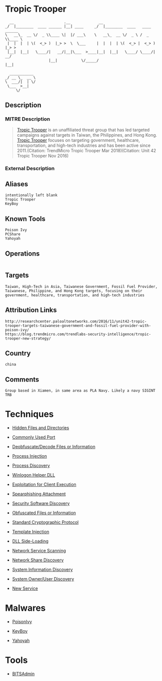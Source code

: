 
# Tropic Trooper

```
  __                       .__             __                               
_/  |________  ____ ______ |__| ____     _/  |________  ____   ____ ______  
\   __\_  __ \/  _ \\____ \|  |/ ___\    \   __\_  __ \/  _ \ /  _ \\____ \ 
 |  |  |  | \(  <_> )  |_> >  \  \___     |  |  |  | \(  <_> |  <_> )  |_> >
 |__|  |__|   \____/|   __/|__|\___  >____|__|  |__|   \____/ \____/|   __/ 
                    |__|           \/_____/                         |__|    
              
  ___________ 
_/ __ \_  __ \
\  ___/|  | \/
 \___  >__|   
     \/       

```

## Description

### MITRE Description

> [Tropic Trooper](https://attack.mitre.org/groups/G0081) is an unaffiliated threat group that has led targeted campaigns against targets in Taiwan, the Philippines, and Hong Kong. [Tropic Trooper](https://attack.mitre.org/groups/G0081) focuses on targeting government, healthcare, transportation, and high-tech industries and has been active since 2011.(Citation: TrendMicro Tropic Trooper Mar 2018)(Citation: Unit 42 Tropic Trooper Nov 2016)

### External Description

> 

## Aliases

```
intentionally left blank
Tropic Trooper
KeyBoy
```

## Known Tools

```
Poison Ivy
PCShare
Yahoyah
```

## Operations

```

```

## Targets

```
Taiwan, High-Tech in Asia, Taiwanese Government, Fossil Fuel Provider, Taiwanese, Philippine, and Hong Kong targets, focusing on their government, healthcare, transportation, and high-tech industries
```

## Attribution Links

```
http://researchcenter.paloaltonetworks.com/2016/11/unit42-tropic-trooper-targets-taiwanese-government-and-fossil-fuel-provider-with-poison-ivy/
https://blog.trendmicro.com/trendlabs-security-intelligence/tropic-trooper-new-strategy/
```

## Country

```
china
```

## Comments

```
Group based in Xiamen, in same area as PLA Navy. Likely a navy SIGINT TRB
```

# Techniques


* [Hidden Files and Directories](../techniques/Hidden-Files-and-Directories.md)

* [Commonly Used Port](../techniques/Commonly-Used-Port.md)
    
* [Deobfuscate/Decode Files or Information](../techniques/Deobfuscate-Decode-Files-or-Information.md)
    
* [Process Injection](../techniques/Process-Injection.md)
    
* [Process Discovery](../techniques/Process-Discovery.md)
    
* [Winlogon Helper DLL](../techniques/Winlogon-Helper-DLL.md)
    
* [Exploitation for Client Execution](../techniques/Exploitation-for-Client-Execution.md)
    
* [Spearphishing Attachment](../techniques/Spearphishing-Attachment.md)
    
* [Security Software Discovery](../techniques/Security-Software-Discovery.md)
    
* [Obfuscated Files or Information](../techniques/Obfuscated-Files-or-Information.md)
    
* [Standard Cryptographic Protocol](../techniques/Standard-Cryptographic-Protocol.md)
    
* [Template Injection](../techniques/Template-Injection.md)
    
* [DLL Side-Loading](../techniques/DLL-Side-Loading.md)
    
* [Network Service Scanning](../techniques/Network-Service-Scanning.md)
    
* [Network Share Discovery](../techniques/Network-Share-Discovery.md)
    
* [System Information Discovery](../techniques/System-Information-Discovery.md)
    
* [System Owner/User Discovery](../techniques/System-Owner-User-Discovery.md)
    
* [New Service](../techniques/New-Service.md)
    

# Malwares


* [PoisonIvy](../malwares/PoisonIvy.md)

* [KeyBoy](../malwares/KeyBoy.md)
    
* [Yahoyah](../malwares/Yahoyah.md)
    

# Tools


* [BITSAdmin](../tools/BITSAdmin.md)

